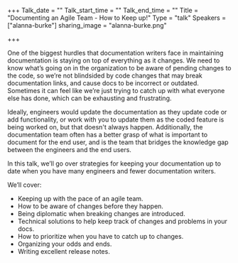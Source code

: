 +++
Talk_date = ""
Talk_start_time = ""
Talk_end_time = ""
Title = "Documenting an Agile Team - How to Keep up!"
Type = "talk"
Speakers = ["alanna-burke"]
sharing_image = "alanna-burke.png"

+++

One of the biggest hurdles that documentation writers face in maintaining documentation is staying on top of everything as it changes. We need to know what’s going on in the organization to be aware of pending changes to the code, so we’re not blindsided by code changes that may break documentation links, and cause docs to be incorrect or outdated. Sometimes it can feel like we’re just trying to catch up with what everyone else has done, which can be exhausting and frustrating.
 
Ideally, engineers would update the documentation as they update code or add functionality, or work with you to update them as the coded feature is being worked on, but that doesn't always happen. Additionally, the documentation team often has a better grasp of what is important to document for the end user, and is the team that bridges the knowledge gap between the engineers and the end users.

In this talk, we’ll go over strategies for keeping your documentation up to date when you have many engineers and fewer documentation writers.

We’ll cover:
- Keeping up with the pace of an agile team.
- How to be aware of changes before they happen.
- Being diplomatic when breaking changes are introduced.
- Technical solutions to help keep track of changes and problems in your docs.
- How to prioritize when you have to catch up to changes.
- Organizing your odds and ends.
- Writing excellent release notes. 
